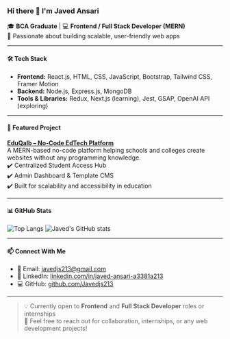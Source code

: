 ### Hi there 👋 I'm Javed Ansari

🎓 **BCA Graduate** | 💻 **Frontend / Full Stack Developer (MERN)**  
🚀 Passionate about building scalable, user-friendly web apps

---

#### 🛠️ Tech Stack
- **Frontend:** React.js, HTML, CSS, JavaScript, Bootstrap, Tailwind CSS, Framer Motion  
- **Backend:** Node.js, Express.js, MongoDB  
- **Tools & Libraries:** Redux, Next.js (learning), Jest, GSAP, OpenAI API (exploring)  

---

#### 📌 Featured Project

**[EduQalb – No-Code EdTech Platform]( https://www.eduqalb.com )**  
A MERN-based no-code platform helping schools and colleges create websites without any programming knowledge.  
✔️ Centralized Student Access Hub  
✔️ Admin Dashboard & Template CMS  
✔️ Built for scalability and accessibility in education

---

#### 📊 GitHub Stats

![Top Langs](https://github-readme-stats.vercel.app/api/top-langs/?username=Javedjs213&layout=compact&theme=tokyonight)
![Javed's GitHub stats](https://github-readme-stats.vercel.app/api?username=Javedjs213&show_icons=true&theme=radical)  

---

#### 📫 Connect With Me

- 📧 Email: javedjs213@gmail.com  
- 🔗 LinkedIn: [linkedin.com/in/javed-ansari-a3381a213](https://linkedin.com/in/javed-ansari-a3381a213)  
- 💻 GitHub: [github.com/Javedjs213](https://github.com/Javedjs213)

---

> 💡 Currently open to **Frontend** and **Full Stack Developer** roles or internships  
> 💬 Feel free to reach out for collaboration, internships, or any web development projects!


<!--
**Javedjs213/Javedjs213** is a ✨ _special_ ✨ repository because its `README.md` (this file) appears on your GitHub profile.

Here are some ideas to get you started:

- 🔭 I’m currently working on ...
- 🌱 I’m currently learning ...
- 👯 I’m looking to collaborate on ...
- 🤔 I’m looking for help with ...
- 💬 Ask me about ...
- 📫 How to reach me: ...
- 😄 Pronouns: ...
- ⚡ Fun fact: ...
-->
